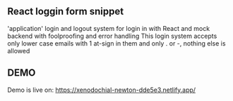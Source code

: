 ## React loggin form snippet
'application' login and logout system for login in with React and mock backend with foolproofing and error handling
This login system accepts only lower case emails with 1 at-sign in them and only . or -, nothing else is allowed

## DEMO
Demo is live on: https://xenodochial-newton-dde5e3.netlify.app/
